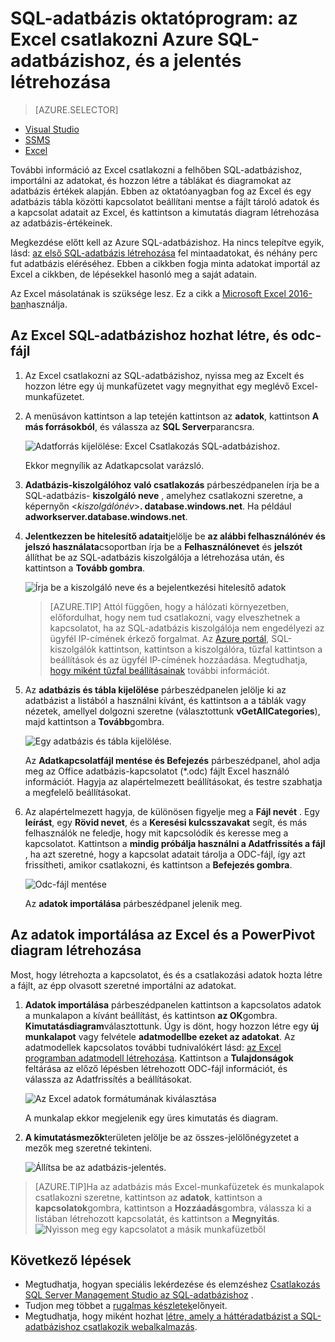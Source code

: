 <properties
    pageTitle="Csatlakozás SQL-adatbázis Excel |} Microsoft Azure"
    description="Útmutató a Microsoft Excel csatlakozni a felhőben Azure SQL-adatbázishoz. Adatok importálása az Excel-jelentése és az adatok feltárása."
    services="sql-database"
    keywords="Csatlakozás SQL az excel, az excel-adatok importálása"
    documentationCenter=""
    authors="joseidz"
    manager="jhubbard"
    editor=""/>


<tags
    ms.service="sql-database"
    ms.workload="data-management"
    ms.tgt_pltfrm="na"
    ms.devlang="na"
    ms.topic="get-started-article"
    ms.date="07/05/2016"
    ms.author="joseidz"/>


# <a name="sql-database-tutorial-connect-excel-to-an-azure-sql-database-and-create-a-report"></a>SQL-adatbázis oktatóprogram: az Excel csatlakozni Azure SQL-adatbázishoz, és a jelentés létrehozása

> [AZURE.SELECTOR]
- [Visual Studio](sql-database-connect-query.md)
- [SSMS](sql-database-connect-query-ssms.md)
- [Excel](sql-database-connect-excel.md)

További információ az Excel csatlakozni a felhőben SQL-adatbázishoz, importálni az adatokat, és hozzon létre a táblákat és diagramokat az adatbázis értékek alapján. Ebben az oktatóanyagban fog az Excel és egy adatbázis tábla közötti kapcsolatot beállítani mentse a fájlt tároló adatok és a kapcsolat adatait az Excel, és kattintson a kimutatás diagram létrehozása az adatbázis-értékeinek.

Megkezdése előtt kell az Azure SQL-adatbázishoz. Ha nincs telepítve egyik, lásd: [az első SQL-adatbázis létrehozása](sql-database-get-started.md) fel mintaadatokat, és néhány perc fut adatbázis eléréséhez. Ebben a cikkben fogja minta adatokat importál az Excel a cikkben, de lépésekkel hasonló meg a saját adatain.

Az Excel másolatának is szüksége lesz. Ez a cikk a [Microsoft Excel 2016-ban](https://products.office.com/en-US/)használja.

## <a name="connect-excel-to-a-sql-database-and-create-an-odc-file"></a>Az Excel SQL-adatbázishoz hozhat létre, és odc-fájl

1.  Az Excel csatlakozni az SQL-adatbázishoz, nyissa meg az Excelt és hozzon létre egy új munkafüzetet vagy megnyithat egy meglévő Excel-munkafüzetet.

2.  A menüsávon kattintson a lap tetején kattintson az **adatok**, kattintson **A más forrásokból**, és válassza az **SQL Server**parancsra.

    ![Adatforrás kijelölése: Excel Csatlakozás SQL-adatbázishoz.](./media/sql-database-connect-excel/excel_data_source.png)

    Ekkor megnyílik az Adatkapcsolat varázsló.

3.  **Adatbázis-kiszolgálóhoz való csatlakozás** párbeszédpanelen írja be a SQL-adatbázis- **kiszolgáló neve** , amelyhez csatlakozni szeretne, a képernyőn <*kiszolgálónév*>**. database.windows.net**. Ha például **adworkserver.database.windows.net**.

4.  **Jelentkezzen be hitelesítő adatait**jelölje be **az alábbi felhasználónév és jelszó használata**csoportban írja be a **Felhasználónevet** és **jelszót** állíthat be az SQL-adatbázis kiszolgálója a létrehozása után, és kattintson a **Tovább gombra**.

    ![Írja be a kiszolgáló neve és a bejelentkezési hitelesítő adatok](./media/sql-database-connect-excel/connect-to-server.png)

    > [AZURE.TIP] Attól függően, hogy a hálózati környezetben, előfordulhat, hogy nem tud csatlakozni, vagy elveszhetnek a kapcsolatot, ha az SQL-adatbázis kiszolgálója nem engedélyezi az ügyfél IP-címének érkező forgalmat. Az [Azure portál](https://portal.azure.com/), SQL-kiszolgálók kattintson, kattintson a kiszolgálóra, tűzfal kattintson a beállítások és az ügyfél IP-címének hozzáadása. Megtudhatja, [hogy miként tűzfal beállításainak](sql-database-configure-firewall-settings.md) további információt.

5. Az **adatbázis és tábla kijelölése** párbeszédpanelen jelölje ki az adatbázist a listából a használni kívánt, és kattintson a a táblák vagy nézetek, amellyel dolgozni szeretne (választottunk **vGetAllCategories**), majd kattintson a **Tovább**gombra.

    ![Egy adatbázis és tábla kijelölése.](./media/sql-database-connect-excel/select-database-and-table.png)

    Az **Adatkapcsolatfájl mentése és Befejezés** párbeszédpanel, ahol adja meg az Office adatbázis-kapcsolatot (*.odc) fájlt Excel használó információt. Hagyja az alapértelmezett beállításokat, és testre szabhatja a megfelelő beállításokat.

6. Az alapértelmezett hagyja, de különösen figyelje meg a **Fájl nevét** . Egy **leírást**, egy **Rövid nevet**, és a **Keresési kulcsszavakat** segít, és más felhasználók ne feledje, hogy mit kapcsolódik és keresse meg a kapcsolatot. Kattintson a **mindig próbálja használni a Adatfrissítés a fájl** , ha azt szeretné, hogy a kapcsolat adatait tárolja a ODC-fájl, így azt frissítheti, amikor csatlakozni, és kattintson a **Befejezés gombra**.

    ![Odc-fájl mentése](./media/sql-database-connect-excel/save-odc-file.png)

    Az **adatok importálása** párbeszédpanel jelenik meg.

## <a name="import-the-data-into-excel-and-create-a-pivot-chart"></a>Az adatok importálása az Excel és a PowerPivot diagram létrehozása
Most, hogy létrehozta a kapcsolatot, és és a csatlakozási adatok hozta létre a fájlt, az épp olvasott szeretné importálni az adatokat.

1. **Adatok importálása** párbeszédpanelen kattintson a kapcsolatos adatok a munkalapon a kívánt beállítást, és kattintson **az OK**gombra. **Kimutatásdiagram**választottunk. Úgy is dönt, hogy hozzon létre egy **új munkalapot** vagy felvétele **adatmodellbe ezeket az adatokat**. Az adatmodellek kapcsolatos további tudnivalókért lásd: [az Excel programban adatmodell létrehozása](https://support.office.com/article/Create-a-Data-Model-in-Excel-87E7A54C-87DC-488E-9410-5C75DBCB0F7B). Kattintson a **Tulajdonságok** feltárása az előző lépésben létrehozott ODC-fájl információt, és válassza az Adatfrissítés a beállításokat.

    ![Az Excel adatok formátumának kiválasztása](./media/sql-database-connect-excel/import-data.png)

    A munkalap ekkor megjelenik egy üres kimutatás és diagram.

8. **A kimutatásmezők**területen jelölje be az összes-jelölőnégyzetet a mezők meg szeretné tekinteni.

    ![Állítsa be az adatbázis-jelentés.](./media/sql-database-connect-excel/power-pivot-results.png)

> [AZURE.TIP]Ha az adatbázis más Excel-munkafüzetek és munkalapok csatlakozni szeretne, kattintson az **adatok**, kattintson a **kapcsolatok**gombra, kattintson a **Hozzáadás**gombra, válassza ki a listában létrehozott kapcsolatát, és kattintson a **Megnyitás**.
> ![Nyisson meg egy kapcsolatot a másik munkafüzetből](./media/sql-database-connect-excel/open-from-another-workbook.png)

## <a name="next-steps"></a>Következő lépések

- Megtudhatja, hogyan speciális lekérdezése és elemzéshez [Csatlakozás SQL Server Management Studio az SQL-adatbázishoz](sql-database-connect-query-ssms.md) .
- Tudjon meg többet a [rugalmas készletek](sql-database-elastic-pool.md)előnyeit.
- Megtudhatja, hogy miként hozhat [létre, amely a háttéradatbázist a SQL-adatbázishoz csatlakozik webalkalmazás](../app-service-web/web-sites-dotnet-deploy-aspnet-mvc-app-membership-oauth-sql-database.md).

